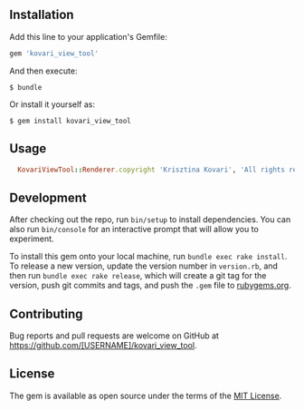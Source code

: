 ## Installation

Add this line to your application's Gemfile:

```ruby
gem 'kovari_view_tool'
```

And then execute:

    $ bundle

Or install it yourself as:

    $ gem install kovari_view_tool

## Usage

```ruby
  KovariViewTool::Renderer.copyright 'Krisztina Kovari', 'All rights reserved'
```

## Development

After checking out the repo, run `bin/setup` to install dependencies. You can also run `bin/console` for an interactive prompt that will allow you to experiment.

To install this gem onto your local machine, run `bundle exec rake install`. To release a new version, update the version number in `version.rb`, and then run `bundle exec rake release`, which will create a git tag for the version, push git commits and tags, and push the `.gem` file to [rubygems.org](https://rubygems.org).

## Contributing

Bug reports and pull requests are welcome on GitHub at https://github.com/[USERNAME]/kovari_view_tool.

## License

The gem is available as open source under the terms of the [MIT License](https://opensource.org/licenses/MIT).

